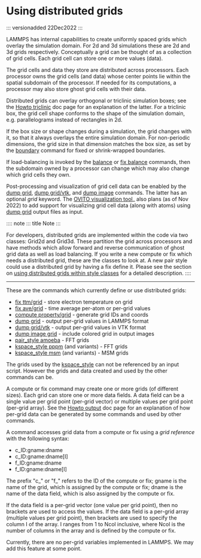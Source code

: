 # Using distributed grids

::: versionadded
22Dec2022
:::

LAMMPS has internal capabilities to create uniformly spaced grids which
overlay the simulation domain. For 2d and 3d simulations these are 2d
and 3d grids respectively. Conceptually a grid can be thought of as a
collection of grid cells. Each grid cell can store one or more values
(data).

The grid cells and data they store are distributed across processors.
Each processor owns the grid cells (and data) whose center points lie
within the spatial subdomain of the processor. If needed for its
computations, a processor may also store ghost grid cells with their
data.

Distributed grids can overlay orthogonal or triclinic simulation boxes;
see the [Howto triclinic](Howto_triclinic) doc page for an explanation
of the latter. For a triclinic box, the grid cell shape conforms to the
shape of the simulation domain, e.g. parallelograms instead of
rectangles in 2d.

If the box size or shape changes during a simulation, the grid changes
with it, so that it always overlays the entire simulation domain. For
non-periodic dimensions, the grid size in that dimension matches the box
size, as set by the [boundary](boundary) command for fixed or
shrink-wrapped boundaries.

If load-balancing is invoked by the [balance](balance) or [fix
balance](fix_balance) commands, then the subdomain owned by a processor
can change which may also change which grid cells they own.

Post-processing and visualization of grid cell data can be enabled by
the [dump grid](dump), [dump grid/vtk](dump), and [dump
image](dump_image) commands. The latter has an optional *grid* keyword.
The [OVITO visualization tool](https://www.ovito.org)\_ also plans (as
of Nov 2022) to add support for visualizing grid cell data (along with
atoms) using [dump grid](dump) output files as input.

:::: note
::: title
Note
:::

For developers, distributed grids are implemented within the code via
two classes: Grid2d and Grid3d. These partition the grid across
processors and have methods which allow forward and reverse
communication of ghost grid data as well as load balancing. If you write
a new compute or fix which needs a distributed grid, these are the
classes to look at. A new pair style could use a distributed grid by
having a fix define it. Please see the section on [using distributed
grids within style classes](Developer_grid) for a detailed description.
::::

------------------------------------------------------------------------

These are the commands which currently define or use distributed grids:

-   [fix ttm/grid](fix_ttm) - store electron temperature on grid
-   [fix ave/grid](fix_ave_grid) - time average per-atom or per-grid
    values
-   [compute property/grid](compute_property_grid) - generate grid IDs
    and coords
-   [dump grid](dump) - output per-grid values in LAMMPS format
-   [dump grid/vtk](dump) - output per-grid values in VTK format
-   [dump image grid](dump_image) - include colored grid in output
    images
-   [pair_style amoeba](pair_amoeba) - FFT grids
-   [kspace_style pppm](kspace_style) (and variants) - FFT grids
-   [kspace_style msm](kspace_style) (and variants) - MSM grids

The grids used by the [kspace_style](kspace_style) can not be referenced
by an input script. However the grids and data created and used by the
other commands can be.

A compute or fix command may create one or more grids (of different
sizes). Each grid can store one or more data fields. A data field can be
a single value per grid point (per-grid vector) or multiple values per
grid point (per-grid array). See the [Howto output](Howto_output) doc
page for an explanation of how per-grid data can be generated by some
commands and used by other commands.

A command accesses grid data from a compute or fix using a *grid
reference* with the following syntax:

-   c_ID:gname:dname
-   c_ID:gname:dname\[I\]
-   f_ID:gname:dname
-   f_ID:gname:dname\[I\]

The prefix \"c\_\" or \"f\_\" refers to the ID of the compute or fix;
gname is the name of the grid, which is assigned by the compute or fix;
dname is the name of the data field, which is also assigned by the
compute or fix.

If the data field is a per-grid vector (one value per grid point), then
no brackets are used to access the values. If the data field is a
per-grid array (multiple values per grid point), then brackets are used
to specify the column I of the array. I ranges from 1 to Ncol inclusive,
where Ncol is the number of columns in the array and is defined by the
compute or fix.

Currently, there are no per-grid variables implemented in LAMMPS. We may
add this feature at some point.
